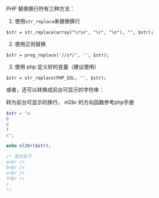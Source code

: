 PHP 替换换行符有三种方法：

1. 使用`str_replace`来替换换行 

`$str = str_replace(array("\r\n", "\r", "\n"), "", $str);`
  
2. 使用正则替换 

`$str = preg_replace('//s*/', '', $str);`
  
3. 使用 php 定义好的变量（建议使用） 

`$str = str_replace(PHP_EOL, '', $str);`


或者，还可以转换成前台可显示的字符串：

转为前台可显示的换行， nl2br 的方向函数参考php手册

```php
$str = "a
b
e
f
c";

echo nl2br($str);

/* 显示如下
a<br />
b<br />
e<br />
f<br />
c
*/
```




